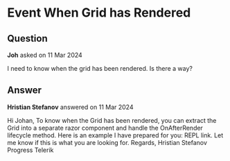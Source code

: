 # Event When Grid has Rendered

## Question

**Joh** asked on 11 Mar 2024

I need to know when the grid has been rendered. Is there a way?

## Answer

**Hristian Stefanov** answered on 11 Mar 2024

Hi Johan, To know when the Grid has been rendered, you can extract the Grid into a separate razor component and handle the OnAfterRender lifecycle method. Here is an example I have prepared for you: REPL link. Let me know if this is what you are looking for. Regards, Hristian Stefanov Progress Telerik
